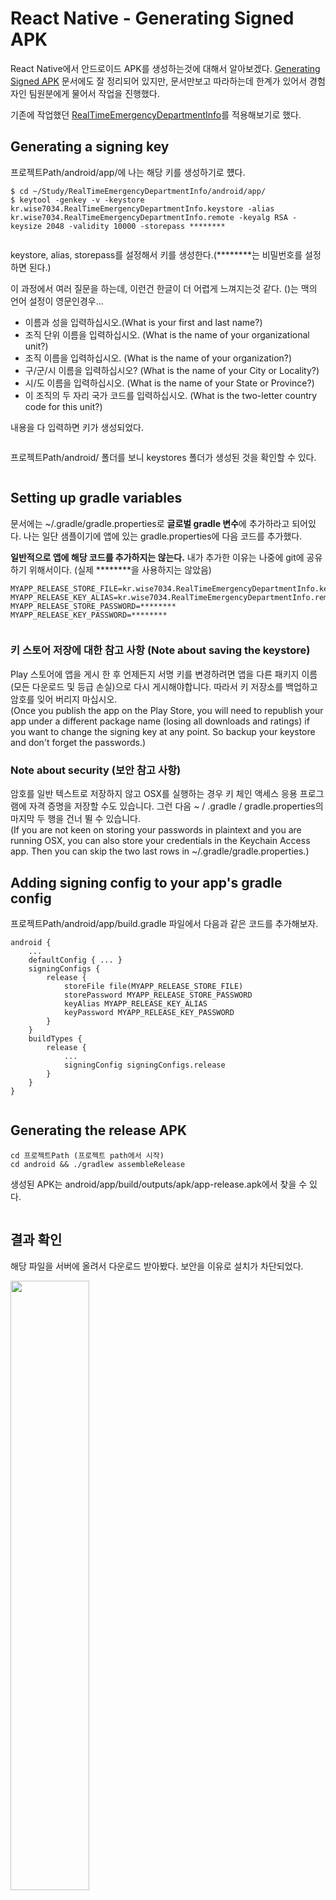 # React Native - Generating Signed APK

React Native에서 안드로이드 APK를 생성하는것에 대해서 알아보겠다. <a href="https://facebook.github.io/react-native/docs/signed-apk-android.html" target="_blank">Generating Signed APK</a> 문서에도 잘 정리되어 있지만, 문서만보고 따라하는데 한계가 있어서 경험자인 팀원분에게 물어서 작업을 진행했다.

기존에 작업했던 <a href="https://github.com/kjk7034/RealTimeEmergencyDepartmentInfo" target="_blank">RealTimeEmergencyDepartmentInfo</a>를 적용해보기로 했다.

## Generating a signing key

프로젝트Path/android/app/에 나는 해당 키를 생성하기로 헀다.

```
$ cd ~/Study/RealTimeEmergencyDepartmentInfo/android/app/
$ keytool -genkey -v -keystore kr.wise7034.RealTimeEmergencyDepartmentInfo.keystore -alias kr.wise7034.RealTimeEmergencyDepartmentInfo.remote -keyalg RSA -keysize 2048 -validity 10000 -storepass ********
```

<img src="http://wagunblog.com/wp/wp-content/uploads/2016/12/RNGeneratingSignedAPK_1.png" alt="" />

keystore, alias, storepass를 설정해서 키를 생성한다.(********는 비밀번호를 설정하면 된다.)

이 과정에서 여러 질문을 하는데, 이런건 한글이 더 어렵게 느껴지는것 같다. ()는 맥의 언어 설정이 영문인경우...


* 이름과 성을 입력하십시오.(What is your first and last name?)
* 조직 단위 이름을 입력하십시오. (What is the name of your organizational unit?)
* 조직 이름을 입력하십시오. (What is the name of your organization?)
* 구/군/시 이름을 입력하십시오? (What is the name of your City or Locality?)
* 시/도 이름을 입력하십시오. (What is the name of your State or Province?)
* 이 조직의 두 자리 국가 코드를 입력하십시오. (What is the two-letter country code for this unit?)

내용을 다 입력하면 키가 생성되었다.

<img src="http://wagunblog.com/wp/wp-content/uploads/2016/12/RNGeneratingSignedAPK_2.png" alt="" />

프로젝트Path/android/ 폴더를 보니 keystores 폴더가 생성된 것을 확인할 수 있다.

<img src="http://wagunblog.com/wp/wp-content/uploads/2016/12/RNGeneratingSignedAPK_3.png" alt="" />

## Setting up gradle variables

문서에는 ~/.gradle/gradle.properties로 **글로벌 gradle 변수**에 추가하라고 되어있다.
나는 일단 샘플이기에 앱에 있는 gradle.properties에 다음 코드를 추가했다.

**일반적으로 앱에 해당 코드를 추가하지는 않는다.** 내가 추가한 이유는 나중에 git에 공유하기 위해서이다. (실제 ********을 사용하지는 않았음)

```
MYAPP_RELEASE_STORE_FILE=kr.wise7034.RealTimeEmergencyDepartmentInfo.keystore
MYAPP_RELEASE_KEY_ALIAS=kr.wise7034.RealTimeEmergencyDepartmentInfo.remote
MYAPP_RELEASE_STORE_PASSWORD=********
MYAPP_RELEASE_KEY_PASSWORD=********
```

<img src="http://wagunblog.com/wp/wp-content/uploads/2016/12/RNGeneratingSignedAPK_4.png" alt="" />

### 키 스토어 저장에 대한 참고 사항 (Note about saving the keystore)

Play 스토어에 앱을 게시 한 후 언제든지 서명 키를 변경하려면 앱을 다른 패키지 이름 (모든 다운로드 및 등급 손실)으로 다시 게시해야합니다. 따라서 키 저장소를 백업하고 암호를 잊어 버리지 마십시오.<br />(Once you publish the app on the Play Store, you will need to republish your app under a different package name (losing all downloads and ratings) if you want to change the signing key at any point. So backup your keystore and don't forget the passwords.)

### Note about security (보안 참고 사항)

암호를 일반 텍스트로 저장하지 않고 OSX를 실행하는 경우 키 체인 액세스 응용 프로그램에 자격 증명을 저장할 수도 있습니다. 그런 다음 ~ / .gradle / gradle.properties의 마지막 두 행을 건너 뛸 수 있습니다.<br />(If you are not keen on storing your passwords in plaintext and you are running OSX, you can also store your credentials in the Keychain Access app. Then you can skip the two last rows in ~/.gradle/gradle.properties.)

## Adding signing config to your app's gradle config

프로젝트Path/android/app/build.gradle 파일에서 다음과 같은 코드를 추가해보자.

```
android {
    ...
    defaultConfig { ... }
    signingConfigs {
        release {
            storeFile file(MYAPP_RELEASE_STORE_FILE)
            storePassword MYAPP_RELEASE_STORE_PASSWORD
            keyAlias MYAPP_RELEASE_KEY_ALIAS
            keyPassword MYAPP_RELEASE_KEY_PASSWORD
        }
    }
    buildTypes {
        release {
            ...
            signingConfig signingConfigs.release
        }
    }
}
```

<img src="http://wagunblog.com/wp/wp-content/uploads/2016/12/RNGeneratingSignedAPK_5.png" alt="" />

## Generating the release APK

```
cd 프로젝트Path (프로젝트 path에서 시작)
cd android && ./gradlew assembleRelease
```

생성된 APK는 android/app/build/outputs/apk/app-release.apk에서 찾을 수 있다.

<img src="http://wagunblog.com/wp/wp-content/uploads/2016/12/RNGeneratingSignedAPK_6.png" alt="" />

## 결과 확인

해당 파일을 서버에 올려서 다운로드 받아봤다. 보안을 이유로 설치가 차단되었다.

<img src="http://wagunblog.com/wp/wp-content/uploads/2016/12/RNGeneratingSignedAPK_7.png" width="50%" alt="" />

설정으로 이동하여 출처를 알 수 없는 앱을 허용한다.

<img src="http://wagunblog.com/wp/wp-content/uploads/2016/12/RNGeneratingSignedAPK_8.png" width="50%" alt="" />

오 ~ 예전에 만들었던 앱이 폰에 동작하는 것을 확인 할 수 있었다.

<img src="http://wagunblog.com/wp/wp-content/uploads/2016/12/RNGeneratingSignedAPK_9.png" width="50%" alt="" />

앱아이콘을 등록하지 않았지만 설치가 잘 되었다.

<img src="http://wagunblog.com/wp/wp-content/uploads/2016/12/RNGeneratingSignedAPK_10.png" width="50%" alt="" />

앱스토어에 등록하고 싶다면, 앱등록 절차에 따라 apk를 등록하면 된다. 그 전에 react-native문서에 있는 마지막 부분을 확인하자.

## Testing the release build of your app

출시 빌드를 Play 스토어에 업로드하기 전에 철저하게 테스트해야합니다. 다음을 사용하여 장치에 설치하십시오.<br />(Before uploading the release build to the Play Store, make sure you test it thoroughly. Install it on the device using:)

```
$ react-native run-android --variant=release
```

--variant = release는 위에서 설명한대로 서명을 설정 한 경우에만 사용할 수 있습니다.<br />(--variant=release is only available if you've set up signing as described above.)

## Enabling Proguard to reduce the size of the APK (optional)

Proguard를 활성화하여 APK 의 크기를 줄이는 방법은 android/app/build.gradle에서 enableProguardInReleaseBuilds 를 false(샘플이미지)에서 true로 변경한다.

```
/**
 * Run Proguard to shrink the Java bytecode in release builds.
 */
def enableProguardInReleaseBuilds = true
```

<img src="http://wagunblog.com/wp/wp-content/uploads/2016/12/RNGeneratingSignedAPK_11.png" alt="샘플이미지" />